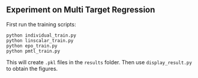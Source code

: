 ## Experiment on Multi Target Regression

First run the training scripts:
```
python individual_train.py
python linscalar_train.py
python epo_train.py
python pmtl_train.py
```

This will create `.pkl` files in the `results` folder. Then use `display_result.py` to obtain the figures.